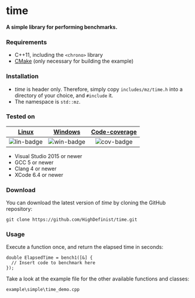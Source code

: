 # time
**A simple library for performing benchmarks.**

### Requirements

- C++11, including the ```<chrono>``` library
- [CMake](https://cmake.org/) (only necessary for building the example)

### Installation

- *time* is header only. Therefore, simply copy ```includes/mz/time.h``` into a directory of your choice, and ```#include``` it.
- The namespace is ```std::mz```.

### Tested on

| [Linux][lin-link] | [Windows][win-link] | [Code-coverage][cov-link] |
| :---------------: | :---------------: | :---------------: |
| ![lin-badge]      | ![win-badge]      | ![cov-badge]      | 

[lin-badge]: https://travis-ci.org/HighDefinist/time.svg?branch=master "Travis build status"
[lin-link]:  https://travis-ci.org/HighDefinist/time "Travis build status"
[win-badge]: https://ci.appveyor.com/api/projects/status/afkqghkq5sx6iqkn/branch/master?svg=true "AppVeyor build status"
[win-link]:  https://ci.appveyor.com/project/HighDefinist/time/branch/master "AppVeyor build status"
[cov-badge]: https://codecov.io/gh/HighDefinist/time/branch/master/graph/badge.svg "Code coverage status"
[cov-link]:  https://codecov.io/gh/HighDefinist/time/branch/master "Code coverage status"

- Visual Studio 2015 or newer
- GCC 5 or newer
- Clang 4 or newer
- XCode 6.4 or newer

### Download 

You can download the latest version of *time* by cloning the GitHub repository:

	git clone https://github.com/HighDefinist/time.git
	
### Usage

Execute a function once, and return the elapsed time in seconds:

	double ElapsedTime = bench1([&] { 
	  // Insert code to benchmark here
	});


Take a look at the example file for the other available functions and classes:

	example\simple\time_demo.cpp
